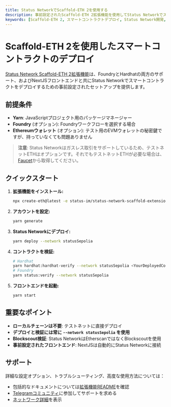 ```yaml
---
title: Status NetworkでScaffold-ETH 2を使用する
description: 事前設定されたScaffold-ETH 2拡張機能を使用してStatus Networkでスマートコントラクトをデプロイするためのクイックスタートガイド。
keywords: [Scaffold-ETH 2, スマートコントラクトデプロイ, Status Network開発, Foundry, Hardhat, NextJS, web3開発]
---
```


# Scaffold-ETH 2を使用したスマートコントラクトのデプロイ

[Status Network Scaffold-ETH 2拡張機能](https://github.com/status-im/status-network-scaffold-extension)は、FoundryとHardhatの両方のサポート、およびNextJSフロントエンドと共にStatus Networkでスマートコントラクトをデプロイするための事前設定されたセットアップを提供します。

## 前提条件

- **Yarn**: JavaScriptプロジェクト用のパッケージマネージャー
- **Foundry** (オプション): Foundryワークフローを選択する場合
- **Ethereumウォレット** (オプション): テスト用のEVMウォレットの秘密鍵ですが、持っていなくても問題ありません

> **注意**: Status Networkはガスレス取引をサポートしているため、テストネットETHはオプションです。それでもテストネットETHが必要な場合は、[Faucet](/tools/testnet-faucets)から取得してください。

## クイックスタート

1. **拡張機能をインストール:**
   ```bash
   npx create-eth@latest -e status-im/status-network-scaffold-extension
   ```

2. **アカウントを設定:**
   ```bash
   yarn generate
   ```

3. **Status Networkにデプロイ:**
   ```bash
   yarn deploy --network statusSepolia
   ```

4. **コントラクトを検証:**
   ```bash
   # Hardhat
   yarn hardhat:hardhat-verify --network statusSepolia <YourDeployedContractAddress>
   # Foundry
   yarn status:verify --network statusSepolia
   ```

5. **フロントエンドを起動:**
   ```bash
   yarn start
   ```

## 重要なポイント

- **ローカルチェーンは不要**: テストネットに直接デプロイ
- **デプロイと検証には常に `--network statusSepolia` を使用**
- **Blockscout検証**: Status NetworkはEtherscanではなくBlockscoutを使用
- **事前設定されたフロントエンド**: NextJSは自動的にStatus Networkに接続

## サポート

詳細な設定オプション、トラブルシューティング、高度な使用方法については：
- 包括的なドキュメントについては[拡張機能README](https://github.com/status-im/status-network-scaffold-extension)を確認
- [Telegramコミュニティ](https://t.me/statusl2)に参加してサポートを求める
- [ネットワーク詳細](/general-info/network-details)を表示
